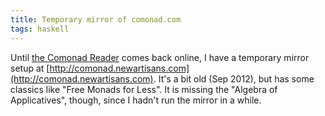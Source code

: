 ```yaml
---
title: Temporary mirror of comonad.com
tags: haskell
---
```


Until [the Comonad Reader](http://comonad.com) comes back online, I have a temporary mirror setup at [http://comonad.newartisans.com](http://comonad.newartisans.com).  It's a bit old (Sep 2012), but has some classics like "Free Monads for Less".  It is missing the "Algebra of Applicatives", though, since I hadn't run the mirror in a while.
